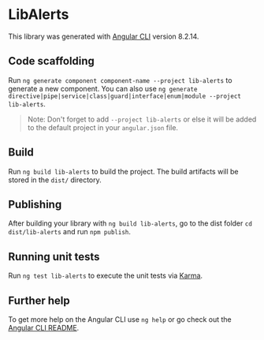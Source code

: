 # LibAlerts

This library was generated with [Angular CLI](https://github.com/angular/angular-cli) version 8.2.14.

## Code scaffolding

Run `ng generate component component-name --project lib-alerts` to generate a new component. You can also use `ng generate directive|pipe|service|class|guard|interface|enum|module --project lib-alerts`.
> Note: Don't forget to add `--project lib-alerts` or else it will be added to the default project in your `angular.json` file. 

## Build

Run `ng build lib-alerts` to build the project. The build artifacts will be stored in the `dist/` directory.

## Publishing

After building your library with `ng build lib-alerts`, go to the dist folder `cd dist/lib-alerts` and run `npm publish`.

## Running unit tests

Run `ng test lib-alerts` to execute the unit tests via [Karma](https://karma-runner.github.io).

## Further help

To get more help on the Angular CLI use `ng help` or go check out the [Angular CLI README](https://github.com/angular/angular-cli/blob/master/README.md).
